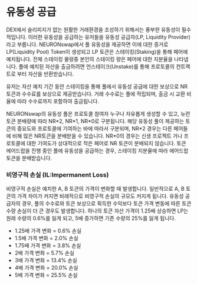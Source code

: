 # 유동성 공급

DEX에서 슬리피지가 없는 원활한 거래환경을 조성하기 위해서는 풍부한 유동성이 필수적입니다. 이러한 유동성을 공급하는 유저들을 유동성 공급자(LP, Liquidity Provider)라고 부릅니다. NEURONswap에서 풀 유동성을 제공하면 이에 대한 증거로 LP(Liquidity Pool) Token이 생성되고 LP 토큰은 스테이킹(Staking)을 통해 페어에 예치됩니다. 전체 스테이킹 물량중 본인의 스테이킹 량은 페어에 대한 지분율을 나타냅니다. 풀에 예치된 자산을 출금하려면 언스테이크(Unstake)를 통해 프로토콜의 컨트랙트로 부터 자산을 반환받습니다.

유저는 자산 예치 기간 동안 스테이킹을 통해 풀에서 유동성 공급에 대한 보상으로 NR 토큰과 수수료를 보상으로 제공받습니다. 거래 수수료는 풀에 적립되며, 출금 시 교환 비율에 따라 수수료까지 포함하여 출금됩니다.

NEURONswap의 유동성 풀은 프로토콜 참여자 누구나 자유롭게 생성할 수 있고, 뉴런 토큰 분배량에 따라 NR\*2, NR\*1, NR\*0로 구분됩니다. 해당 유동성 풀이 제공하는 토큰의 중요도와 프로토콜에 기여하는 바에 따라서 구분되며, NR\*2 경우는 다른 페어들에 비해 많은 NR토큰을 분배받을 수 있습니다. NR\*0의 경우는 신생 프로젝트 거나 프로토콜에 대한 기여도가 상대적으로 작은 페어로 NR 토큰이 분배되지 않습니다. 토큰 에어드랍을 진행 중인 풀에 유동성을 공급하는 경우, 스테이킹 지분율에 따라 에어드랍 토큰을 분배받습니다.

### **비영구적 손실 (IL:Impermanent Loss)**

비영구적 손실은 예치한 A, B 토큰의 가격이 변화할 때 발생합니다. 일반적으로 A, B 토큰의 가격 차이가 커지면 비례적으로 비영구적 손실의 규모도 커지게 됩니다. 유동성 공급자의 경우, 풀의 수수료와 토큰 보상으로 획득한 수익보다 토큰 가격 변동에 따른 토큰 수량 손실이 더 큰 경우도 발생합니다. 하나의 토큰 자산 가격이 1.25배 상승하면 LP는 원래 수량의 0.6%를 잃게 되고, 5배 증가하면 기존 수량의 25%를 잃게 됩니다.

* 1.25배 가격 변화 = 0.6% 손실
* 1.5배 가격 변화 = 2.0% 손실
* 1.75배 가격 변화 = 3.8% 손실
* 2배 가격 변화 = 5.7% 손실
* 3배 가격 변화 = 13.4% 손실
* 4배 가격 변화 = 20.0% 손실
* 5배 가격 변화 = 25.5% 손실
